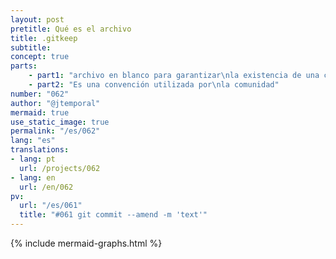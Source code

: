```yaml
---
layout: post
pretitle: Qué es el archivo
title: .gitkeep
subtitle:
concept: true
parts:
    - part1: "archivo en blanco para garantizar\nla existencia de una carpeta vacía"
    - part2: "Es una convención utilizada por\nla comunidad"
number: "062"
author: "@jtemporal"
mermaid: true
use_static_image: true
permalink: "/es/062"
lang: "es"
translations:
- lang: pt
  url: /projects/062
- lang: en
  url: /en/062
pv:
  url: "/es/061"
  title: "#061 git commit --amend -m 'text'"
---
```


{% include mermaid-graphs.html %}
